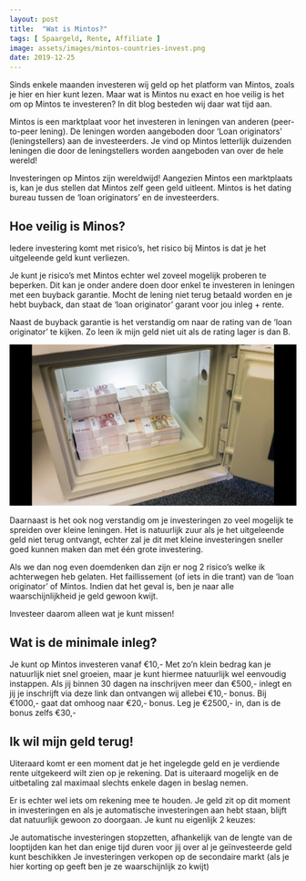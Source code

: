 ```yaml
---
layout: post
title:  "Wat is Mintos?"
tags: [ Spaargeld, Rente, Affiliate ]
image: assets/images/mintos-countries-invest.png
date: 2019-12-25
---
```


Sinds enkele maanden investeren wij geld op het platform van Mintos, zoals je hier en hier kunt lezen. Maar wat is Mintos nu exact en hoe veilig is het om op Mintos te investeren? In dit blog besteden wij daar wat tijd aan.

Mintos is een marktplaat voor het investeren in leningen van anderen (peer-to-peer lening). De leningen worden aangeboden door ‘Loan originators’ (leningstellers) aan de investeerders. Je vind op Mintos letterlijk duizenden leningen die door de leningstellers worden aangeboden van over de hele wereld!

Investeringen op Mintos zijn wereldwijd!
Aangezien Mintos een marktplaats is, kan je dus stellen dat Mintos zelf geen geld uitleent. Mintos is het dating bureau tussen de ‘loan originators’ en de investeerders.

## Hoe veilig is Minos?
Iedere investering komt met risico’s, het risico bij Mintos is dat je het uitgeleende geld kunt verliezen.

Je kunt je risico’s met Mintos echter wel zoveel mogelijk proberen te beperken. Dit kan je onder andere doen door enkel te investeren in leningen met een buyback garantie.
Mocht de lening niet terug betaald worden en je hebt buyback, dan staat de ‘loan originator’ garant voor jou inleg + rente.

Naast de buyback garantie is het verstandig om naar de rating van de ‘loan originator’ te kijken. Zo leen ik mijn geld niet uit als de rating lager is dan B.

![Een kluis met geld](/assets/images/safe-with-money.jpg)

Daarnaast is het ook nog verstandig om je investeringen zo veel mogelijk te spreiden over kleine leningen. Het is natuurlijk zuur als je het uitgeleende geld niet terug ontvangt, echter zal je dit met kleine investeringen sneller goed kunnen maken dan met één grote investering.

Als we dan nog even doemdenken dan zijn er nog 2 risico’s welke ik achterwegen heb gelaten. Het faillissement (of iets in die trant) van de ‘loan originator’ of Mintos. Indien dat het geval is, ben je naar alle waarschijnlijkheid je geld gewoon kwijt.

Investeer daarom alleen wat je kunt missen!

## Wat is de minimale inleg?
Je kunt op Mintos investeren vanaf €10,- Met zo’n klein bedrag kan je natuurlijk niet snel groeien, maar je kunt hiermee natuurlijk wel eenvoudig instappen.
Als jij binnen 30 dagen na inschrijven meer dan €500,- inlegt en jij je inschrijft via deze link dan ontvangen wij allebei €10,- bonus. Bij €1000,- gaat dat omhoog naar €20,- bonus. Leg je €2500,- in, dan is de bonus zelfs €30,-

## Ik wil mijn geld terug!
Uiteraard komt er een moment dat je het ingelegde geld en je verdiende rente uitgekeerd wilt zien op je rekening. Dat is uiteraard mogelijk en de uitbetaling zal maximaal slechts enkele dagen in beslag nemen.

Er is echter wel iets om rekening mee te houden. Je geld zit op dit moment in investeringen en als je automatische investeringen aan hebt staan, blijft dat natuurlijk gewoon zo doorgaan. Je kunt nu eigenlijk 2 keuzes:

Je automatische investeringen stopzetten, afhankelijk van de lengte van de looptijden kan het dan enige tijd duren voor jij over al je geïnvesteerde geld kunt beschikken
Je investeringen verkopen op de secondaire markt (als je hier korting op geeft ben je ze waarschijnlijk zo kwijt)

